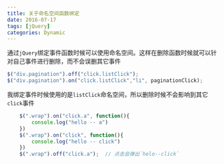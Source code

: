 ```yaml
---
title: 关于命名空间函数绑定
date: 2016-07-17
tags: [jQuery]
categories: Dynamic
---
```


通过`jQuery`绑定事件函数时候可以使用命名空间。这样在删除函数时候就可以针对自己事件进行删除，而不会误删其它事件

```javascript
$("div.pagination").off("click.listClick");  
$("div.pagination").on("click.listClick","li", paginationClick);
```

我绑定事件时候使用的是`listClick`命名空间，所以删除时候不会影响到其它`click`事件

```javascript
    $(".wrap").on("click.a", function(){
        console.log("hello -- a")
    })
    $(".wrap").on("click", function(){
        console.log("hello -- click")
    })
    $(".wrap").off("click.a");  // 点击会弹出`helo--click`
```

